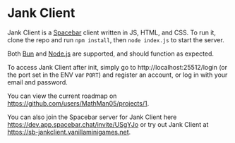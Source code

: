 # Jank Client

Jank Client is a [Spacebar](https://spacebar.chat) client written in JS, HTML, and CSS.
To run it, clone the repo and run `npm install`, then `node index.js` to start the server.

Both [Bun](https://bun.sh) and [Node.js](https://nodejs.org) are supported, and should function as expected.

To access Jank Client after init, simply go to http://localhost:25512/login (or the port set in the ENV var `PORT`)
and register an account, or log in with your email and password.

You can view the current roadmap on https://github.com/users/MathMan05/projects/1.

You can also join the Spacebar server for Jank Client here https://dev.app.spacebar.chat/invite/USgYJo or try out Jank Client at https://sb-jankclient.vanillaminigames.net.

